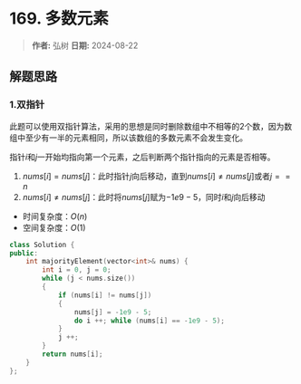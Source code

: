 # 169. 多数元素

> **作者:** 弘树
> **日期:** 2024-08-22

## 解题思路
### 1.双指针

此题可以使用双指针算法，采用的思想是同时删除数组中不相等的2个数，因为数组中至少有一半的元素相同，所以该数组的多数元素不会发生变化。

指针$i$和$j$一开始均指向第一个元素，之后判断两个指针指向的元素是否相等。

1. $nums[i] = nums[j]$：此时指针$j$向后移动，直到$nums[i] \neq nums[j]$或者$j == n$
2. $nums[i] \neq nums[j]$：此时将$nums[j]$赋为$-1e9 - 5$，同时$i$和$j$向后移动

- 时间复杂度：$O(n)$
- 空间复杂度：$O(1)$

```C++
class Solution {
public:
    int majorityElement(vector<int>& nums) {
        int i = 0, j = 0;
        while (j < nums.size())
        {
            if (nums[i] != nums[j]) 
            {
                nums[j] = -1e9 - 5;
                do i ++; while (nums[i] == -1e9 - 5);
            }
            j ++;
        }
        return nums[i];
    }
};
```